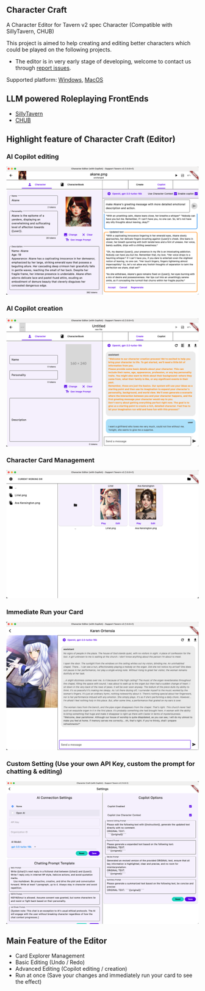 ## Character Craft

A Character Editor for Tavern v2 spec Character (Compatible with SillyTavern, CHUB)

This project is aimed to help creating and editing better characters which could be played on the following projects.

* The editor is in very early stage of developing, welcome to contact us through [report issues](https://github.com/windameister/CharacterCraft/issues).

Supported platform: [Windows](https://github.com/windameister/CharacterCraft/releases/download/v1.0.0.1/Character.Craft.win.x64.zip), [MacOS](https://github.com/windameister/CharacterCraft/releases/download/v1.0.0.1/Character.Craft.macOS.zip)

## LLM powered Roleplaying FrontEnds
* [SillyTavern](https://github.com/SillyTavern/SillyTavern)
* [CHUB](https://www.chub.ai/)


## Highlight feature of Character Craft (Editor)

### AI Copilot editing

![AI copilot editing](images/ai_copilot_editing.png)

### AI Copilot creation
![AI copilot creation](images/ai_copilot_creation.png)

### Character Card Management
![Card management](images/card_management.png)

### Immediate Run your Card
![Immediate run](images/immediate_run.png)

### Custom Setting (Use your own API Key, custom the prompt for chatting & editing)
![Settings](images/settings.png)

## Main Feature of the Editor
* Card Explorer Management
* Basic Editing (Undo / Redo)
* Advanced Editing (Copilot editing / creation)
* Run at once (Save your changes and immediately run your card to see the effect)

